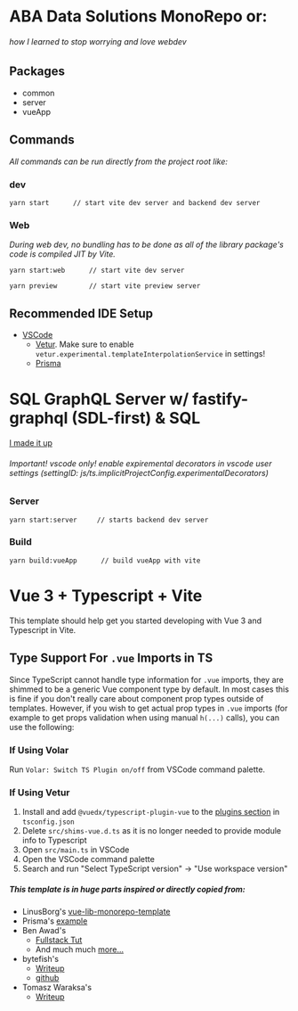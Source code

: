 # ABA Data Solutions MonoRepo or:
###### *how I learned to stop worrying and love webdev*

## Packages
* common
* server
* vueApp

## Commands
*All commands can be run directly from the project root like:*

### **dev**

```
yarn start      // start vite dev server and backend dev server 
```

### Web
*During web dev, no bundling has to be done as all of the library package's code is compiled JIT by Vite.*
```
yarn start:web      // start vite dev server 
```
```
yarn preview        // start vite preview server
```
## Recommended IDE Setup

* [VSCode](https://code.visualstudio.com/) 
    * [Vetur](https://marketplace.visualstudio.com/items?itemName=octref.vetur). Make sure to enable `vetur.experimental.templateInterpolationService` in settings!
    * [Prisma](https://marketplace.visualstudio.com/items?itemName=Prisma.prisma)


# SQL GraphQL Server w/ fastify-graphql (SDL-first) & SQL
[I made it up](https://github.com/prisma/prisma-examples/tree/latest/typescript/graphql-fastify-sdl-first)

###### Important! vscode only! enable expiremental decorators in vscode user settings (settingID: js/ts.implicitProjectConfig.experimentalDecorators)

### Server

```
yarn start:server     // starts backend dev server
```

### **Build**
```
yarn build:vueApp      // build vueApp with vite
```

# Vue 3 + Typescript + Vite

This template should help get you started developing with Vue 3 and Typescript in Vite.

## Type Support For `.vue` Imports in TS

Since TypeScript cannot handle type information for `.vue` imports, they are shimmed to be a generic Vue component type by default. In most cases this is fine if you don't really care about component prop types outside of templates. However, if you wish to get actual prop types in `.vue` imports (for example to get props validation when using manual `h(...)` calls), you can use the following:

### If Using Volar

Run `Volar: Switch TS Plugin on/off` from VSCode command palette.

### If Using Vetur

1. Install and add `@vuedx/typescript-plugin-vue` to the [plugins section](https://www.typescriptlang.org/tsconfig#plugins) in `tsconfig.json`
2. Delete `src/shims-vue.d.ts` as it is no longer needed to provide module info to Typescript
3. Open `src/main.ts` in VSCode
4. Open the VSCode command palette
5. Search and run "Select TypeScript version" -> "Use workspace version"

##### This template is in huge parts inspired or directly copied from:
* LinusBorg's [vue-lib-monorepo-template](https://github.com/LinusBorg/vue-lib-monorepo-template)
* Prisma's [example](https://github.com/prisma/prisma-examples/tree/latest/typescript/graphql-fastify-sdl-first)
* Ben Awad's 
    * [Fullstack Tut](https://www.youtube.com/watch?v=I6ypD7qv3Z8&t=0s)
    * And much much [more...](https://www.youtube.com/channel/UC-8QAzbLcRglXeN_MY9blyw)
* bytefish's 
    * [Writeup](https://javascript.plainenglish.io/set-up-vue3-enterprise-level-development-environments-with-vite-step-by-step-guide-32964d1df60e)
    * [github](https://github.com/BytefishMedium/vite-vue3-starter)
* Tomasz Waraksa's
    * [Writeup](https://letsdebug.it/post/12-monorepo-with-vue-vite-lerna/)


